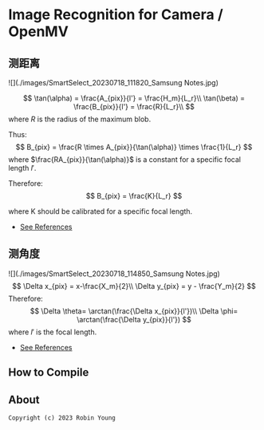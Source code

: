 # Image Recognition for Camera / OpenMV

## 测距离

![](./images/SmartSelect_20230718_111820_Samsung Notes.jpg)

$$
\tan(\alpha) = \frac{A_{pix}}{l'} = \frac{H_m}{L_r}\\
\tan(\beta) = \frac{B_{pix}}{l'} = \frac{R}{L_r}\\
$$
where $R$ is the radius of the maximum blob. 

Thus: 
$$
B_{pix} = \frac{R \times A_{pix}}{\tan(\alpha)} \times \frac{1}{L_r}
$$
where $\frac{RA_{pix}}{\tan(\alpha)}$ is a constant for a specific focal length $l'$.

Therefore:
$$
B_{pix} = \frac{K}{L_r}
$$


where K should be calibrated for a specific focal length.

* [See References](https://book.openmv.cc/image/ranging.html)



## 测角度

![](./images/SmartSelect_20230718_114850_Samsung Notes.jpg)
$$
\Delta x_{pix} = x-\frac{X_m}{2}\\
\Delta y_{pix} = y - \frac{Y_m}{2}
$$
Therefore: 
$$
\Delta \theta= \arctan(\frac{\Delta x_{pix}}{l'})\\
\Delta \phi= \arctan(\frac{\Delta y_{pix}}{l'})
$$
where $l'$ is the focal length.



* [See References](https://www.cnblogs.com/duwenqidu/p/13960129.html)

## How to Compile



## About
```
Copyright (c) 2023 Robin Young
```
